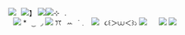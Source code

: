 
![](https://i.postimg.cc/SxhDybnT/top.png)⠀![](https://i.postimg.cc/CL0TZttt/hearts.gif)】
![](https://i.postimg.cc/1zRBq0cD/graphic.png)![](https://i.postimg.cc/gjF9HB0x/drawing.gif)⊹⠀.  
⠀![](https://i.postimg.cc/wBrY7B8c/sparkles.gif)
*⠀ ͜ ⠀◞
![](https://i.postimg.cc/GhYXwmmT/mid.png)
ꔫ⠀ꕀ⠀˙﹒⠀![](https://i.postimg.cc/prDwGY9q/spin.gif)⠀૮꒰＞⩊＜꒱১
![](https://i.postimg.cc/RCKxZ9PK/love.gif)⠀
⠀![](https://i.postimg.cc/CL0TZttt/hearts.gif)
![](https://i.postimg.cc/13rMX769/btm.png)
<!--
**Varychi/Varychi** is a ✨ _special_ ✨ repository because its `README.md` (this file) appears on your GitHub profile.

Here are some ideas to get you started:

- 🔭 I’m currently working on ...
- 🌱 I’m currently learning ...
- 👯 I’m looking to collaborate on ...
- 🤔 I’m looking for help with ...
- 💬 Ask me about ...
- 📫 How to reach me: ...
- 😄 Pronouns: ...
- ⚡ Fun fact: ...
-->
